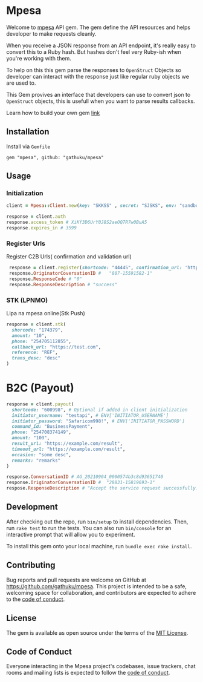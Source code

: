 # Mpesa

Welcome to [mpesa](https://developer.safaricom.co.ke/) API gem. The gem define the API resources and helps developer to make requests cleanly.

When you receive a JSON response from an API endpoint, it's really easy to convert this to a Ruby hash. But hashes don't feel very Ruby-ish when you're working with them.

To help on this this gem parse the responses to `OpenStruct` Objects so developer can interact with the response just like regular ruby objects we are used to.

This Gem provives an interface that developers can use to convert json to `OpenStruct` objects, this is usefull when you want to parse results callbacks.



Learn how to build your own gem [link](https://github.com/gathuku/mpesa/blob/master/blog.md)

## Installation

Install via `Gemfile`
```
gem "mpesa", github: "gathuku/mpesa"
```

## Usage

### Initialization
```ruby
client = Mpesa::Client.new(key: "SKKSS" , secret: "SJSKS", env: "sandbox", adapter: )

response = client.auth
response.access_token # XiKf3D6UrY0J8S2aeOQ7R7w0BuA5
response.expires_in # 3599
```

### Register Urls
Register C2B Urls( confirmation and validation url)
```ruby
 response = client.register(shortcode: "44445", confirmation_url: 'http://test.com', validation_url: 'http://test.com')
 response.OriginatorCoversationID #   "807-15591582-1"
 response.ResponseCode # "0"
 response.ResponseDescription # "success"  
```

### STK (LPNMO)
Lipa na mpesa online(Stk Push)

```ruby
response = client.stk(
  shorcode: "174379",
  amount: "10",
  phone: "254705112855",
  callback_url: "https://test.com",
  reference: "REF",
  trans_desc: "desc"
)
```


# B2C (Payout)

```rb
response = client.payout(
  shortcode: "600998", # Optional if added in client initialization
  initiator_username: "testapi", # ENV['INITIATOR_USERNAME']
  initiator_password: "Safaricom998!", # ENV['INITIATOR_PASSWORD']
  command_id: "BusinessPayment",
  phone: "254708374149",
  amount: "100",
  result_url: "https://example.com/result",
  timeout_url: "https://example.com/result",
  occasion: "some desc",
  remarks: "remarks"
)

response.ConversationID # AG_20210904_0000574b3c8d93651740
response.OriginatorConversationID #  "28831-15819693-1"
respose.ResponseDescription # "Accept the service request successfully."

```


## Development

After checking out the repo, run `bin/setup` to install dependencies. Then, run `rake test` to run the tests. You can also run `bin/console` for an interactive prompt that will allow you to experiment.

To install this gem onto your local machine, run `bundle exec rake install`.

## Contributing

Bug reports and pull requests are welcome on GitHub at https://github.com/gathuku/mpesa. This project is intended to be a safe, welcoming space for collaboration, and contributors are expected to adhere to the [code of conduct](https://github.com/gathuku/mpesa/blob/master/CODE_OF_CONDUCT.md).


## License

The gem is available as open source under the terms of the [MIT License](https://opensource.org/licenses/MIT).

## Code of Conduct

Everyone interacting in the Mpesa project's codebases, issue trackers, chat rooms and mailing lists is expected to follow the [code of conduct](https://github.com/gathuku/mpesa/blob/master/CODE_OF_CONDUCT.md).
